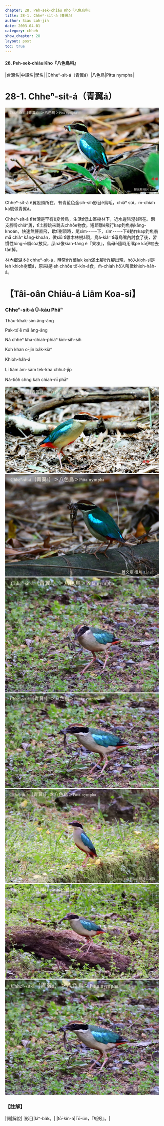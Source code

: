 ```yaml
---
chapter: 28. Peh-sek-chiáu Kho『八色鳥科』
title: 28-1. Chheⁿ-si̍t-á（青翼á）
author: Siau Lah-jih
date: 2003-04-01
category: chheh
show_chapter: 28
layout: post
toc: true
---
```


#### 28. Peh-sek-chiáu Kho『八色鳥科』


|台灣名|中譯名|學名|
|Chheⁿ-si̍t-á（青翼á）|八色鳥|Pitta nympha|

# 28-1. Chheⁿ-si̍t-á（青翼á）

![](../too5/28/28-1-1.Chheⁿ-si̍t-á.jpg)


Chheⁿ-si̍t-á ê翼股頭所在，有青藍色金sih-sih影目ê鳥毛，chiâⁿ súi，m̄-chiah ka號做青翼á。

Chheⁿ-si̍t-á tī台灣是罕有ê夏候鳥，生活tī低山區樹林下，近水邊陰溼ê所在。兩支腳骨chiâⁿ勇，tī土腳跳來跳去chhōe物食。短距離ê飛行kap釣魚翁kāng-khoán，快速無聲直飛，歇tī樹頂時，尾sìm--一-下，sìm--一-下ê動作kap釣魚翁mā chiâⁿ kāng-khoán，做siū tī雜木林樹á頂，鳥á-kiáⁿ tī母鳥嘴內討食了後，習慣性lóng-ē順sòa放屎，屎ná像kian-tàng ê『果凍』，鳥母ē隨時用嘴pe kā伊咬去tàn掉。

林內鄉湖本ê chheⁿ-si̍t-á，時常tī竹葉lak kah滿土腳ê竹腳出現，hō͘人kioh-sī是leh khioh樹葉á，原來i是leh chhōe tō͘-kín-á食，m̄-chiah hō͘人叫做khioh-ha̍h-á。


# 【Tâi-oân Chiáu-á Liām Koa-si】

### **Chheⁿ-si̍t-á Ū-kàu Phāⁿ**

Thâu-khak-sim âng-âng

Pak-tó͘ ē mā âng-âng

Nâ chheⁿ kha-chiah-phiaⁿ kim-sih-sih

Koh khan o͘-jîn ba̍k-kiàⁿ

Khioh-ha̍h-á

Lí tiàm àm-sàm tek-kha chhut-ji̍p

Ná-tio̍h chng kah chiah-nī phāⁿ


![](../too5/28/28-1-2.Chheⁿ-si̍t-á.jpg)
![](../too5/28/28-1-3.Chheⁿ-si̍t-á.jpg)
![](../too5/28/28-1-4.Chheⁿ-si̍t-á.jpg)
![](../too5/28/28-1-5.Chheⁿ-si̍t-á.jpg)
![](../too5/28/28-1-6.Chheⁿ-si̍t-á.jpg)
![](../too5/28/28-1-7.Chheⁿ-si̍t-á.jpg)
![](../too5/28/28-1-8.Chheⁿ-si̍t-á.jpg)


### 【註解】

|詞|解說|
|影目|Iáⁿ-ba̍k。|
|tō͘-kín-á|Tō͘-ún，『蚯蚓』。|

